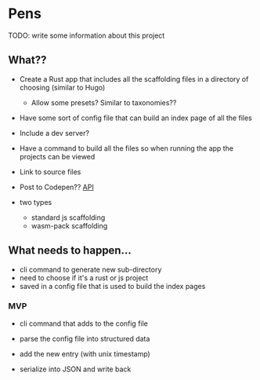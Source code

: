 # Pens

TODO: write some information about this project

## What??

- Create a Rust app that includes all the scaffolding files in a directory of choosing (similar to Hugo)
  - Allow some presets? Similar to taxonomies??
- Have some sort of config file that can build an index page of all the files
- Include a dev server?
- Have a command to build all the files so when running the app the projects can be viewed
- Link to source files
- Post to Codepen?? [API](https://blog.codepen.io/documentation/api/prefill/)

- two types
  - standard js scaffolding
  - wasm-pack scaffolding

## What needs to happen...

- cli command to generate new sub-directory
- need to choose if it's a rust or js project
- saved in a config file that is used to build the index pages

### MVP

- cli command that adds to the config file

- parse the config file into structured data
- add the new entry (with unix timestamp)
- serialize into JSON and write back